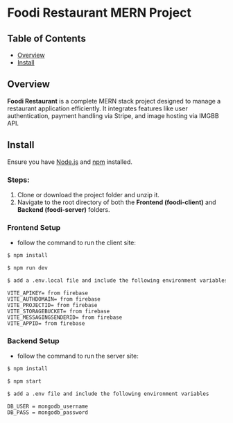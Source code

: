 # Foodi Restaurant MERN Project

## Table of Contents
- [Overview](#overview)
- [Install](#install)


## Overview

**Foodi Restaurant** is a complete MERN stack project designed to manage a restaurant application efficiently. It integrates features like user authentication, payment handling via Stripe, and image hosting via IMGBB API. 


## Install

Ensure you have [Node.js](http://nodejs.org) and [npm](https://npmjs.com) installed.

### Steps:

1. Clone or download the project folder and unzip it.
2. Navigate to the root directory of both the **Frontend (foodi-client)** and **Backend (foodi-server)** folders.


### Frontend Setup
- follow the command to run the client site: 

```sh
$ npm install
```
```sh
$ npm run dev
```
```sh
$ add a .env.local file and include the following environment variables
```

```
VITE_APIKEY= from firebase
VITE_AUTHDOMAIN= from firebase
VITE_PROJECTID= from firebase
VITE_STORAGEBUCKET= from firebase
VITE_MESSAGINGSENDERID= from firebase
VITE_APPID= from firebase
```

### Backend Setup
- follow the command to run the server site: 
```sh
$ npm install
```
```sh
$ npm start
```
```sh
$ add a .env file and include the following environment variables
```

```
DB_USER = mongodb_username
DB_PASS = mongodb_password
```
